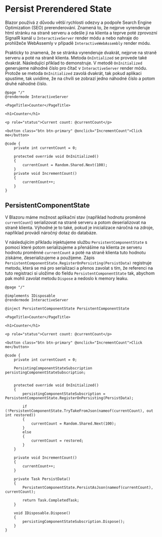 # Persist Prerendered State

Blazor používá z důvodu větší rychlosti odezvy a podpoře Search Engine Optimization (SEO) prerenderování. Znamená to, že nejprve vyrenderuje html stránku na straně serveru a odešle ji na klienta a teprve poté zprovozní SignalR kanál u ```InteractiveServer``` render módu a nebo nahraje do prohlížeče WebAssemly v případě ```InteractiveWebAssembly``` render módu.

Prakticky to znamená, že se stránka vyrenderuje dvakrát, nejprve na straně serveru a poté na straně klienta. Metoda ```OnIntialized``` se provede také dvakrát. Následující příklad to demonstruje. V metodě ```OnInitialized``` generujeme náhodné číslo pro čítač v ```InteractiveServer``` render módu. Protože se metoda ```OnInitialized``` zavolá dvakrát, tak pokud aplikaci spustíme, tak uvidíme, že na chvíli se zobrazí jedno náhodné číslo a potom druhé náhodné číslo.

```razor
@page "/"
@rendermode InteractiveServer

<PageTitle>Counter</PageTitle>

<h1>Counter</h1>

<p role="status">Current count: @currentCount</p>

<button class="btn btn-primary" @onclick="IncrementCount">Click me</button>

@code {
    private int currentCount = 0;

    protected override void OnInitialized()
    {
        currentCount = Random.Shared.Next(100);
    }
    private void IncrementCount()
    {
        currentCount++;
    }
}
```
## PersistentComponentState

V Blazoru máme možnost aplikační stav (například hodnotu proměnné ```currentCount```) serializovat na straně serveru a potom deserializovat na straně klienta. Výhodné je to také, pokud je inicializace náročná na zdroje, například provádí náročný dotaz do databáze.

V následujícím příkladu injektujeme službu ```PersistentComponentState``` s pomocí které potom serializujeme a přenášíme na klienta ze serveru hodnotu proměnné ```currentCount``` a poté na straně klienta tuto hodnotu získáme, deserializujeme a použijeme. Zápis ```PersistentComponentState.RegisterOnPersisting(PersistData)``` registruje metodu, která se má pro serializaci a přenos zavolat s tím, že referenci na tuto registraci si uložíme do fieldu ```PersistentComponentState``` tak, abychom pak mohli zavolat metodu ```Dispose``` a nedoslo k memory leaku.

```razor
@page "/"

@implements IDisposable
@rendermode InteractiveServer

@inject PersistentComponentState PersistentComponentState

<PageTitle>Counter</PageTitle>

<h1>Counter</h1>

<p role="status">Current count: @currentCount</p>

<button class="btn btn-primary" @onclick="IncrementCount">Click me</button>

@code {
    private int currentCount = 0;

    PersistingComponentStateSubscription persistingComponentStateSubscription;


    protected override void OnInitialized()
    {
        persistingComponentStateSubscription = PersistentComponentState.RegisterOnPersisting(PersistData);

        if (!PersistentComponentState.TryTakeFromJson(nameof(currentCount), out int restored))
        {
            currentCount = Random.Shared.Next(100);
        }
        else
        {
            currentCount = restored;
        }
    }

    private void IncrementCount()
    {
        currentCount++;
    }

    private Task PersistData()
    {
        PersistentComponentState.PersistAsJson(nameof(currentCount), currentCount);

        return Task.CompletedTask;
    }

    void IDisposable.Dispose()
    {
        persistingComponentStateSubscription.Dispose();
    }
}
```